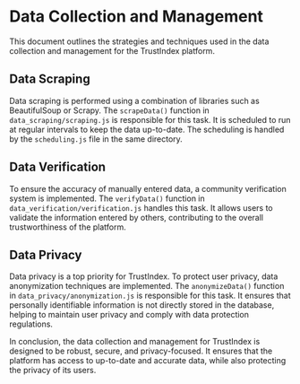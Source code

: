 # Data Collection and Management

This document outlines the strategies and techniques used in the data collection and management for the TrustIndex platform.

## Data Scraping

Data scraping is performed using a combination of libraries such as BeautifulSoup or Scrapy. The `scrapeData()` function in `data_scraping/scraping.js` is responsible for this task. It is scheduled to run at regular intervals to keep the data up-to-date. The scheduling is handled by the `scheduling.js` file in the same directory.

## Data Verification

To ensure the accuracy of manually entered data, a community verification system is implemented. The `verifyData()` function in `data_verification/verification.js` handles this task. It allows users to validate the information entered by others, contributing to the overall trustworthiness of the platform.

## Data Privacy

Data privacy is a top priority for TrustIndex. To protect user privacy, data anonymization techniques are implemented. The `anonymizeData()` function in `data_privacy/anonymization.js` is responsible for this task. It ensures that personally identifiable information is not directly stored in the database, helping to maintain user privacy and comply with data protection regulations.

In conclusion, the data collection and management for TrustIndex is designed to be robust, secure, and privacy-focused. It ensures that the platform has access to up-to-date and accurate data, while also protecting the privacy of its users.